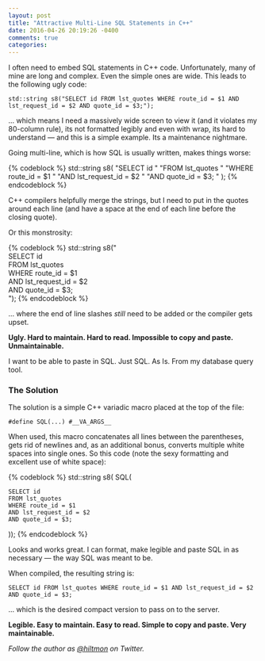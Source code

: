 ```yaml
---
layout: post
title: "Attractive Multi-Line SQL Statements in C++"
date: 2016-04-26 20:19:26 -0400
comments: true
categories: 
---
```


I often need to embed SQL statements in C++ code. Unfortunately, many of mine are long and complex. Even the simple ones are wide. This leads to the following ugly code:

	std::string s8("SELECT id FROM lst_quotes WHERE route_id = $1 AND lst_request_id = $2 AND quote_id = $3;");

... which means I need a massively wide screen to view it (and it violates my 80-column rule), its not formatted legibly and even with wrap, its hard to understand — and this is a simple example. Its a maintenance nightmare.

Going multi-line, which is how SQL is usually written, makes things worse:

{% codeblock %}
std::string s8(
  "SELECT id "
  "FROM lst_quotes "
  "WHERE route_id = $1 "
  "AND lst_request_id = $2 "
  "AND quote_id = $3; "
);
{% endcodeblock %}

C++ compilers helpfully merge the strings, but I need to put in the quotes around each line (and have a space at the end of each line before the closing quote).

Or this monstrosity:

{% codeblock %}
std::string s8("\
  SELECT id \
  FROM lst_quotes \
  WHERE route_id = $1 \
  AND lst_request_id = $2 \
  AND quote_id = $3; \
");
{% endcodeblock %}

... where the end of line slashes *still* need to be added or the compiler gets upset.

**Ugly. Hard to maintain. Hard to read. Impossible to copy and paste. Unmaintainable.**

I want to be able to paste in SQL. Just SQL. As Is. From my database query tool.

### The Solution

The solution is a simple C++ variadic macro placed at the top of the file:

	#define SQL(...) #__VA_ARGS__

When used, this macro concatenates all lines between the parentheses, gets rid of newlines and, as an additional bonus, converts multiple white spaces into single ones. So this code (note the sexy formatting and excellent use of white space):

{% codeblock %}
  std::string s8( SQL(
  
    SELECT id
    FROM lst_quotes
    WHERE route_id = $1
    AND lst_request_id = $2
    AND quote_id = $3;
    
  ));
{% endcodeblock %}

Looks and works great. I can format, make legible and paste SQL in as necessary — the way SQL was meant to be.

When compiled, the resulting string is:

	SELECT id FROM lst_quotes WHERE route_id = $1 AND lst_request_id = $2 AND quote_id = $3;
	
... which is the desired compact version to pass on to the server.

**Legible. Easy to maintain. Easy to read. Simple to copy and paste. Very maintainable.**

*Follow the author as [@hiltmon](http://twitter.com/hiltmon) on Twitter.*